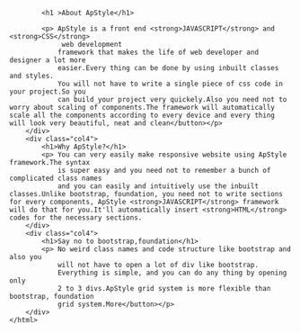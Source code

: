 ﻿
			<h1 >About ApStyle</h1>

			<p> ApStyle is a front end <strong>JAVASCRIPT</strong> and <strong>CSS</strong>
				 web development
				framework that makes the life of web developer and designer a lot more
				easier.Every thing can be done by using inbuilt classes and styles.
				You will not have to write a single piece of css code in your project.So you
				can build your project very quickely.Also you need not to worry about scaling of components.The framework will automatically scale all the components according to every device and every thing will look very beautiful, neat and clean</button></p>
		</div>
		<div class="col4"> 
			<h1>Why ApStyle?</h1>
			<p> You can very easily make responsive website using ApStyle framework.The syntax
				is super easy and you need not to remember a bunch of complicated class names
				and you can easily and intuitively use the inbuilt classes.Unlike bootstrap, foundation, you need not to write sections for every components, ApStyle <strong>JAVASCRIPT</strong> framework will do that for you.It'll automatically insert <strong>HTML</strong> codes for the necessary sections.
		</div>
		<div class="col4"> 
			<h1>Say no to bootstrap,foundation</h1>
			<p> No weird class names and code structure like bootstrap and also you
				will not have to open a lot of div like bootstrap.
				Everything is simple, and you can do any thing by opening only
				2 to 3 divs.ApStyle grid system is more flexible than bootstrap, foundation
				grid system.More</button></p>
		</div>
	</html>